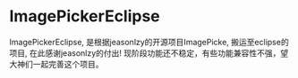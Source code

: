 # ImagePickerEclipse
ImagePickerEclipse, 是根据jeasonlzy的开源项目ImagePicke, 搬运至eclipse的项目, 在此感谢jeasonlzy的付出!
现阶段功能还不稳定，有些功能兼容性不强，望大神们一起完善这个项目。

